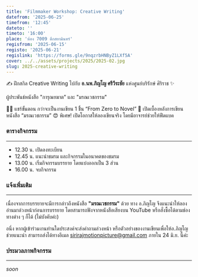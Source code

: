 ```yaml
---
title: 'Filmmaker Workshop: Creative Writing'
datefrom: '2025-06-25'
timefrom: '12:45'
dateto: ''
timeto: '16:00'
place: 'ห้อง 7009 ตึกสยามินทร์'
regisfrom: '2025-06-15'
registo: '2025-06-21'
regislink: 'https://forms.gle/9nqzrbHNByZ1LXf5A'
cover: ../../assets/projects/2025/2025-02.jpg
slug: 2025-creative-writing
---
```


✍️ ฝึกสกิล Creative Writing ไปกับ **อ.นพ.ภิญโญ ศรีวีระชัย** แห่งศูนย์บริรักษ์ ศิริราช ✨

ผู้ประพันธ์หนังสือ "การุณยฆาต" และ "มรณเวชกรรม"

👨‍💻 แชร์ขั้นตอน กว่าจะเป็นงานเขียน 1 ชิิ้น “From Zero to Novel”
🎲 เปิดเบื้องหลังการเขียนหนังสือ “มรณเวชกรรม”
😍 พิเศษ! เปิดโอกาสให้ลองเขียนจริง โดยมีอาจารย์ช่วยให้ฟีดแบค

### ตารางกิจกรรม

- - -

- 12.30 น. เปิดลงทะเบียน
- 12.45 น. แนะนำชมรม และกิจกรรมในอนาคตของชมรม
- 13.00 น. เริ่มกิจกรรมบรรยาย โดยแบ่งออกเป็น 3 ส่วน
- 16.00 น. จบกิจกรรม

### แจ้งเพิ่มเติม

- - -

เนื่องจากการบรรยายจะมีการกล่าวถึงหนังสือ **"มรณเวชกรรม"** ด้วย ทาง อ.ภิญโญ จึงแนะนำให้ลองอ่านมาล่วงหน้าก่อนการบรรยาย โดยสามารถฟังจากหนังสือเสียงบน YouTube หรือสั่งซื้อได้ตามช่องทางต่าง ๆ ก็ได้ (ไม่บังคับค่ะ)

อนึ่ง หากผู้เข้าร่วมงานท่านใดประสงค์จะส่งคำถามล่วงหน้า หรือตัวอย่างของงานเขียนเพื่อให้อ.ภิญโญช่วยแนะนำ สามารถส่งได้ทางอีเมล [sirirajmotionpicture@gmail.com](matilto:sirirajmotionpicture@gmail.com) ภายใน 24 มิ.ย. นี้ค่ะ

### ประมวลภาพกิจกรรม

- - -

_soon_
